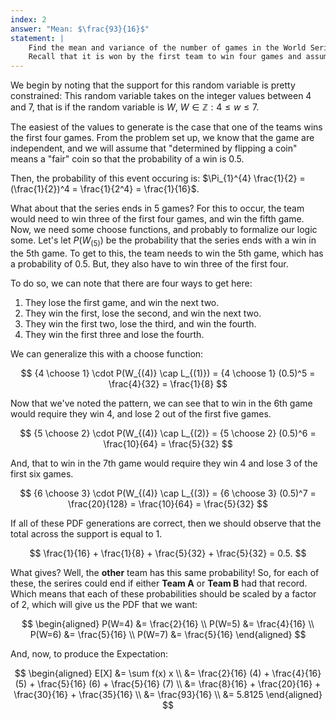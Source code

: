 ```yaml
---
index: 2
answer: "Mean: $\frac{93}{16}$"
statement: |
    Find the mean and variance of the number of games in the World Series.
    Recall that it is won by the first team to win four games and assume that the outcomes are determined by flipping a coin.
---    
```

We begin by noting that the support for this random variable is pretty constrained: This random variable takes on the integer values between 4 and 7, that is if the random variable is $W$, $W \in \mathbb{Z}: 4 \leq w \leq 7.$ 

The easiest of the values to generate is the case that one of the teams wins the first four games. From the problem set up, we know that the game are independent, and we will assume that "determined by flipping a coin" means a "fair" coin so that the probability of a win is $0.5$. 

Then, the probability of this event occuring is: $\Pi_{1}^{4} \frac{1}{2} = (\frac{1}{2})^4 = \frac{1}{2^4} = \frac{1}{16}$. 

What about that the series ends in 5 games? For this to occur, the team would need to win three of the first four games, and win the fifth game. Now, we need some choose functions, and probably to formalize our logic some. Let's let $P(W_{(5)})$ be the probability that the series ends with a win in the 5th game. To get to this, the team needs to win the 5th game, which has a probability of $0.5$. But, they also have to win three of the first four. 

To do so, we can note that there are four ways to get here: 

1. They lose the first game, and win the next two. 
2. They win the first, lose the second, and win the next two. 
3. They win the first two, lose the third, and win the fourth. 
4. They win the first three and lose the fourth. 

We can generalize this with a choose function: 

$$
{4 \choose 1} \cdot P(W_{(4)} \cap L_{(1)}) = {4 \choose 1} (0.5)^5 = \frac{4}{32} = \frac{1}{8}
$$

Now that we've noted the pattern, we can see that to win in the 6th game would require they win 4, and lose 2 out of the first five games. 

$$
{5 \choose 2} \cdot P(W_{(4)} \cap L_{(2)} = {5 \choose 2} (0.5)^6 = \frac{10}{64} = \frac{5}{32}
$$

And, that to win in the 7th game would require they win 4 and lose 3 of the first six games. 

$$
{6 \choose 3} \cdot P(W_{(4)} \cap L_{(3)} = {6 \choose 3} (0.5)^7 = \frac{20}{128} = \frac{10}{64} = \frac{5}{32}
$$

If all of these PDF generations are correct, then we should observe that the total across the support is equal to 1. 

$$
\frac{1}{16} + \frac{1}{8} + \frac{5}{32} + \frac{5}{32} = 0.5. 
$$

What gives? Well, the **other** team has this same probability! So, for each of these, the serires could end if either **Team A** or **Team B** had that record. Which means that each of these probabilities should be scaled by a factor of 2, which will give us the PDF that we want: 

$$
\begin{aligned} 
P(W=4) &= \frac{2}{16} \\ 
P(W=5) &= \frac{4}{16} \\ 
P(W=6) &= \frac{5}{16} \\ 
P(W=7) &= \frac{5}{16}
\end{aligned}
$$

And, now, to produce the Expectation: 

$$
\begin{aligned} 
E[X] &= \sum f(x) x \\ 
  &= \frac{2}{16} (4) + \frac{4}{16} (5) + \frac{5}{16} (6) + \frac{5}{16} (7) \\
	&= \frac{8}{16} + \frac{20}{16} + \frac{30}{16} + \frac{35}{16} \\ 
	&= \frac{93}{16} \\ 
	&= 5.8125
\end{aligned} 
$$